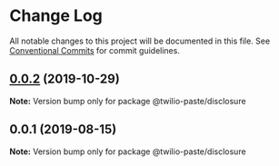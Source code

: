 # Change Log

All notable changes to this project will be documented in this file.
See [Conventional Commits](https://conventionalcommits.org) for commit guidelines.

## [0.0.2](https://github.com/twilio-labs/paste/compare/@twilio-paste/disclosure@0.0.1...@twilio-paste/disclosure@0.0.2) (2019-10-29)

**Note:** Version bump only for package @twilio-paste/disclosure





## 0.0.1 (2019-08-15)

**Note:** Version bump only for package @twilio-paste/disclosure
